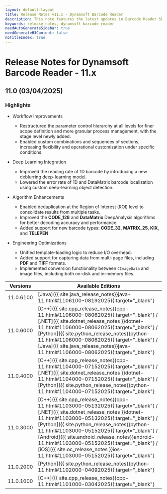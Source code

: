 ```yaml
---
layout: default-layout
title: Release Notes v11.x - Dynamsoft Barcode Reader
description: This note features the latest updates in Barcode Reader SDK version 11.x. New features were added along with various APIs deprecated, removed, and removed.
keywords: release notes, dynamsoft barcode reader
needAutoGenerateSidebar: true
needGenerateH3Content: false
noTitleIndex: true
---
```


# Release Notes for Dynamsoft Barcode Reader - 11.x

## 11.0 (03/04/2025)

### Highlights

- Workflow Improvements
  - Restructured the parameter control hierarchy at all levels for finer scope definition and more granular process management, with the stage level newly added.
  - Enabled custom combinations and sequences of sections, increasing flexibility and operational customization under specific conditions.

- Deep Learning Integration
  - Improved the reading rate of 1D barcode by introducing a new deblurring deep-learning model.
  - Lowered the error rate of 1D and DataMatrix barcode localization using custom deep-learning object detection.

- Algorithm Enhancements
  - Enabled deduplication at the Region of Interest (ROI) level to consolidate results from multiple tasks.
  - Improved the **CODE_128** and **DataMatrix** DeepAnalysis algorithms for better decoding accuracy and performance.
  - Added support for new barcode types: **CODE_32**, **MATRIX_25**, **KIX**, and **TELEPEN**.

- Engineering Optimizations
  - Unified template-loading logic to reduce I/O overhead.
  - Added support for capturing data from multi-page files, including **PDF** and **TIFF** formats.
  - Implemented conversion functionality between `CImageData` and image files, including both on-disk and in-memory files.


| Versions | Available Editions |
| -------- | ------------------ |
| 11.0.6100 | [Java]({{ site.java_release_notes}}java-11.html#1106100-08192025){:target="_blank"} |
| 11.0.6000 | [C++]({{ site.cpp_release_notes}}cpp-11.html#1106000-08062025){:target="_blank"} / [.NET]({{ site.dotnet_release_notes }}dotnet-11.html#1106000-08062025){:target="_blank"} / [Python]({{ site.python_release_notes}}python-11.html#1106000-08062025){:target="_blank"} / [Java]({{ site.java_release_notes}}java-11.html#1106000-08062025){:target="_blank"} |
| 11.0.4000 | [C++]({{ site.cpp_release_notes}}cpp-11.html#1104000-07152025){:target="_blank"} / [.NET]({{ site.dotnet_release_notes }}dotnet-11.html#1104000-07152025){:target="_blank"} / [Python]({{ site.python_release_notes}}python-11.html#1104000-07152025){:target="_blank"} |
| 11.0.3000 | [C++]({{ site.cpp_release_notes}}cpp-11.html#1103000-05132025){:target="_blank"} / [.NET]({{ site.dotnet_release_notes }}dotnet-11.html#1103000-05132025){:target="_blank"} / [Python]({{ site.python_release_notes}}python-11.html#1103000-05152025){:target="_blank"} / [Android]({{ site.android_release_notes}}android-11.html#1103000-05152025){:target="_blank"} / [iOS]({{ site.oc_release_notes }}ios-11.html#1103000-05152025){:target="_blank"} |
| 11.0.2000 | [Python]({{ site.python_release_notes}}python-11.html#1102000-04092025){:target="_blank"} |
| 11.0.1000 | [C++]({{ site.cpp_release_notes}}cpp-11.html#1101000-03042025){:target="_blank"} |
